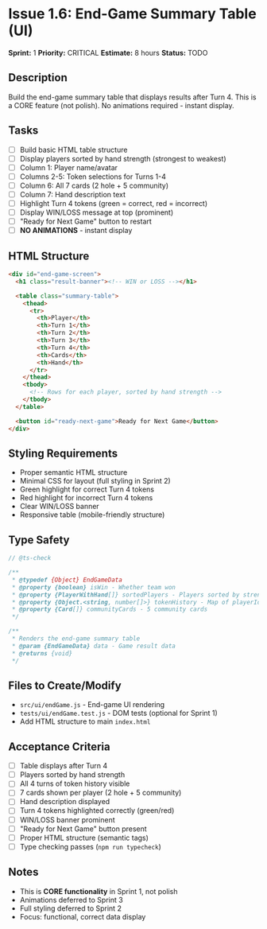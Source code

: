 # Issue 1.6: End-Game Summary Table (UI)

**Sprint:** 1
**Priority:** CRITICAL
**Estimate:** 8 hours
**Status:** TODO

## Description
Build the end-game summary table that displays results after Turn 4. This is a CORE feature (not polish). No animations required - instant display.

## Tasks
- [ ] Build basic HTML table structure
- [ ] Display players sorted by hand strength (strongest to weakest)
- [ ] Column 1: Player name/avatar
- [ ] Columns 2-5: Token selections for Turns 1-4
- [ ] Column 6: All 7 cards (2 hole + 5 community)
- [ ] Column 7: Hand description text
- [ ] Highlight Turn 4 tokens (green = correct, red = incorrect)
- [ ] Display WIN/LOSS message at top (prominent)
- [ ] "Ready for Next Game" button to restart
- [ ] **NO ANIMATIONS** - instant display

## HTML Structure
```html
<div id="end-game-screen">
  <h1 class="result-banner"><!-- WIN or LOSS --></h1>

  <table class="summary-table">
    <thead>
      <tr>
        <th>Player</th>
        <th>Turn 1</th>
        <th>Turn 2</th>
        <th>Turn 3</th>
        <th>Turn 4</th>
        <th>Cards</th>
        <th>Hand</th>
      </tr>
    </thead>
    <tbody>
      <!-- Rows for each player, sorted by hand strength -->
    </tbody>
  </table>

  <button id="ready-next-game">Ready for Next Game</button>
</div>
```

## Styling Requirements
- Proper semantic HTML structure
- Minimal CSS for layout (full styling in Sprint 2)
- Green highlight for correct Turn 4 tokens
- Red highlight for incorrect Turn 4 tokens
- Clear WIN/LOSS banner
- Responsive table (mobile-friendly structure)

## Type Safety
```javascript
// @ts-check

/**
 * @typedef {Object} EndGameData
 * @property {boolean} isWin - Whether team won
 * @property {PlayerWithHand[]} sortedPlayers - Players sorted by strength
 * @property {Object.<string, number[]>} tokenHistory - Map of playerId to token array
 * @property {Card[]} communityCards - 5 community cards
 */

/**
 * Renders the end-game summary table
 * @param {EndGameData} data - Game result data
 * @returns {void}
 */
```

## Files to Create/Modify
- `src/ui/endGame.js` - End-game UI rendering
- `tests/ui/endGame.test.js` - DOM tests (optional for Sprint 1)
- Add HTML structure to main `index.html`

## Acceptance Criteria
- [ ] Table displays after Turn 4
- [ ] Players sorted by hand strength
- [ ] All 4 turns of token history visible
- [ ] 7 cards shown per player (2 hole + 5 community)
- [ ] Hand description displayed
- [ ] Turn 4 tokens highlighted correctly (green/red)
- [ ] WIN/LOSS banner prominent
- [ ] "Ready for Next Game" button present
- [ ] Proper HTML structure (semantic tags)
- [ ] Type checking passes (`npm run typecheck`)

## Notes
- This is **CORE functionality** in Sprint 1, not polish
- Animations deferred to Sprint 3
- Full styling deferred to Sprint 2
- Focus: functional, correct data display
